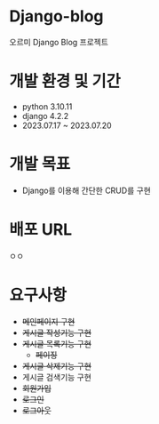 # Django-blog
오르미 Django Blog 프로젝트

# 개발 환경 및 기간
- python 3.10.11
- django 4.2.2
- 2023.07.17 ~ 2023.07.20

# 개발 목표
- Django를 이용해 간단한 CRUD를 구현

# 배포 URL
<p>ㅇㅇ</p>

# 요구사항
- ~~메인페이지 구현~~
- ~~게시글 작성기능 구현~~
- ~~게시글 목록기능 구현~~
    - ~~페이징~~
- ~~게시글 삭제기능 구현~~
- 게시글 검색기능 구현
- ~~회원가입~~
- ~~로그인~~
- ~~로그아웃~~
